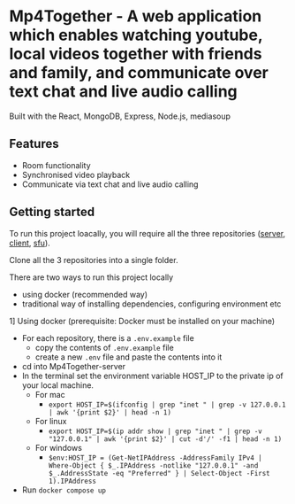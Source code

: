 # Mp4Together - A web application which enables watching youtube, local videos together with friends and family, and communicate over text chat and live audio calling
Built with the React, MongoDB, Express, Node.js, mediasoup

## Features
- Room functionality
- Synchronised video playback
- Communicate via text chat and live audio calling

## Getting started
To run this project loacally, you will require all the three repositories ([server](https://github.com/rajcantcode/Mp4Together-server), [client](https://github.com/rajcantcode/Mp4Together-client), [sfu](https://github.com/rajcantcode/Mp4Together-sfu)).

Clone all the 3 repositories into a single folder.

There are two ways to run this project locally
- using docker (recommended way)
- traditional way of installing dependencies, configuring environment etc

1] Using docker (prerequisite: Docker must be installed on your machine)
- For each repository, there is a `.env.example` file
  - copy the contents of `.env.example` file
  - create a new `.env` file and paste the contents into it
- cd into Mp4Together-server
- In the terminal set the environment variable HOST_IP to the private ip of your local machine.
  - For mac
    - `export HOST_IP=$(ifconfig | grep "inet " | grep -v 127.0.0.1 | awk '{print $2}' | head -n 1)`
  - For linux
    - `export HOST_IP=$(ip addr show | grep "inet " | grep -v "127.0.0.1" | awk '{print $2}' | cut -d'/' -f1 | head -n 1)`
  - For windows
    - `$env:HOST_IP = (Get-NetIPAddress -AddressFamily IPv4 | Where-Object { $_.IPAddress -notlike "127.0.0.1" -and $_.AddressState -eq "Preferred" } | Select-Object -First 1).IPAddress`
- Run `docker compose up`
